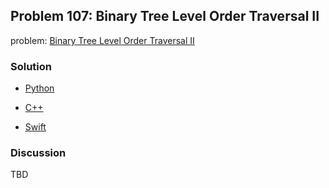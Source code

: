## Problem 107: Binary Tree Level Order Traversal II

problem: [Binary Tree Level Order Traversal II](https://leetcode.com/problems/binary-tree-level-order-traversal-ii/)

### Solution

- [Python](../python/problem107.py)

- [C++](../cpp/problem107.cpp)

- [Swift](../swift/problem107.swift)

### Discussion

TBD

